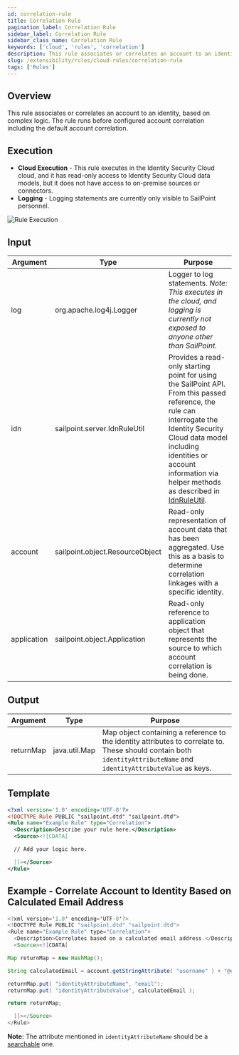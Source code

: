 ```yaml
---
id: correlation-rule
title: Correlation Rule
pagination_label: Correlation Rule
sidebar_label: Correlation Rule
sidebar_class_name: Correlation Rule
keywords: ['cloud', 'rules', 'correlation']
description: This rule associates or correlates an account to an identity, based on complex logic.
slug: /extensibility/rules/cloud-rules/correlation-rule
tags: ['Rules']
---
```


## Overview

This rule associates or correlates an account to an identity, based on complex logic. The rule runs before configured account correlation including the default account correlation.

## Execution

- **Cloud Execution** - This rule executes in the Identity Security Cloud cloud, and it has read-only access to Identity Security Cloud data models, but it does not have access to on-premise sources or connectors.
- **Logging** - Logging statements are currently only visible to SailPoint personnel.

![Rule Execution](../img/cloud_execution.png)

## Input

| Argument | Type | Purpose |
| --- | --- | --- |
| log | org.apache.log4j.Logger | Logger to log statements. _Note: This executes in the cloud, and logging is currently not exposed to anyone other than SailPoint._ |
| idn | sailpoint.server.IdnRuleUtil | Provides a read-only starting point for using the SailPoint API. From this passed reference, the rule can interrogate the Identity Security Cloud data model including identities or account information via helper methods as described in [IdnRuleUtil](../idn_rule_utility.md). |
| account | sailpoint.object.ResourceObject | Read-only representation of account data that has been aggregated. Use this as a basis to determine correlation linkages with a specific identity. |
| application | sailpoint.object.Application | Read-only reference to application object that represents the source to which account correlation is being done. |

## Output

| Argument | Type | Purpose |
| --- | --- | --- |
| returnMap | java.util.Map | Map object containing a reference to the identity attributes to correlate to. These should contain both `identityAttributeName` and `identityAttributeValue` as keys. |

## Template

```xml
<?xml version='1.0' encoding='UTF-8'?>
<!DOCTYPE Rule PUBLIC "sailpoint.dtd" "sailpoint.dtd">
<Rule name="Example Rule" type="Correlation">
  <Description>Describe your rule here.</Description>
  <Source><![CDATA[

  // Add your logic here.

  ]]></Source>
</Rule>
```

## Example - Correlate Account to Identity Based on Calculated Email Address

```java
<?xml version='1.0' encoding='UTF-8'?>
<!DOCTYPE Rule PUBLIC "sailpoint.dtd" "sailpoint.dtd">
<Rule name="Example Rule" type="Correlation">
  <Description>Correlates based on a calculated email address.</Description>
  <Source><![CDATA[

Map returnMap = new HashMap();

String calculatedEmail = account.getStringAttribute( "username" ) + "@example.com";

returnMap.put( "identityAttributeName", "email");
returnMap.put( "identityAttributeValue", calculatedEmail );

return returnMap;

  ]]></Source>
</Rule>
```

**Note:** The attribute mentioned in `identityAttributeName` should be a [searchable](https://documentation.sailpoint.com/saas/help/accounts/correlation.html?#using-custom-identity-attributes-in-correlation) one.
